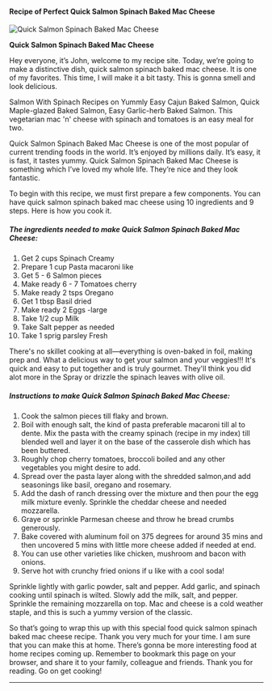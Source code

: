             

#### Recipe of Perfect Quick Salmon Spinach Baked Mac Cheese

![Quick Salmon Spinach Baked Mac Cheese](https://img-global.cpcdn.com/recipes/b78a93aaebed73cc/751x532cq70/quick-salmon-spinach-baked-mac-cheese-recipe-main-photo.jpg)

**Quick Salmon Spinach Baked Mac Cheese**

Hey everyone, it’s John, welcome to my recipe site. Today, we’re going to make a distinctive dish, quick salmon spinach baked mac cheese. It is one of my favorites. This time, I will make it a bit tasty. This is gonna smell and look delicious.

Salmon With Spinach Recipes on Yummly Easy Cajun Baked Salmon, Quick Maple-glazed Baked Salmon, Easy Garlic-herb Baked Salmon. This vegetarian mac 'n' cheese with spinach and tomatoes is an easy meal for two.

Quick Salmon Spinach Baked Mac Cheese is one of the most popular of current trending foods in the world. It’s enjoyed by millions daily. It’s easy, it is fast, it tastes yummy. Quick Salmon Spinach Baked Mac Cheese is something which I’ve loved my whole life. They’re nice and they look fantastic.

To begin with this recipe, we must first prepare a few components. You can have quick salmon spinach baked mac cheese using 10 ingredients and 9 steps. Here is how you cook it.

##### The ingredients needed to make Quick Salmon Spinach Baked Mac Cheese:

1.  Get 2 cups Spinach Creamy
2.  Prepare 1 cup Pasta macaroni like
3.  Get 5 - 6 Salmon pieces
4.  Make ready 6 - 7 Tomatoes cherry
5.  Make ready 2 tsps Oregano
6.  Get 1 tbsp Basil dried
7.  Make ready 2 Eggs -large
8.  Take 1/2 cup Milk
9.  Take Salt pepper as needed
10.  Take 1 sprig parsley Fresh

There's no skillet cooking at all—everything is oven-baked in foil, making prep and. What a delicious way to get your salmon and your veggies!!! It's quick and easy to put together and is truly gourmet. They'll think you did alot more in the Spray or drizzle the spinach leaves with olive oil.

##### Instructions to make Quick Salmon Spinach Baked Mac Cheese:

1.  Cook the salmon pieces till flaky and brown.
2.  Boil with enough salt, the kind of pasta preferable macaroni till al to dente. Mix the pasta with the creamy spinach (recipe in my index) till blended well and layer it on the base of the casserole dish which has been buttered.
3.  Roughly chop cherry tomatoes, broccoli boiled and any other vegetables you might desire to add.
4.  Spread over the pasta layer along with the shredded salmon,and add seasonings like basil, oregano and rosemary.
5.  Add the dash of ranch dressing over the mixture and then pour the egg milk mixture evenly. Sprinkle the cheddar cheese and needed mozzarella.
6.  Graye or sprinkle Parmesan cheese and throw he bread crumbs generously.
7.  Bake covered with aluminum foil on 375 degrees for around 35 mins and then uncovered 5 mins with little more cheese added if needed at end.
8.  You can use other varieties like chicken, mushroom and bacon with onions.
9.  Serve hot with crunchy fried onions if u like with a cool soda!

Sprinkle lightly with garlic powder, salt and pepper. Add garlic, and spinach cooking until spinach is wilted. Slowly add the milk, salt, and pepper. Sprinkle the remaining mozzarella on top. Mac and cheese is a cold weather staple, and this is such a yummy version of the classic.

So that’s going to wrap this up with this special food quick salmon spinach baked mac cheese recipe. Thank you very much for your time. I am sure that you can make this at home. There’s gonna be more interesting food at home recipes coming up. Remember to bookmark this page on your browser, and share it to your family, colleague and friends. Thank you for reading. Go on get cooking!

* * *